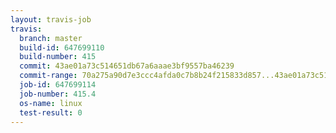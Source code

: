 ```yaml
---
layout: travis-job
travis:
  branch: master
  build-id: 647699110
  build-number: 415
  commit: 43ae01a73c514651db67a6aaae3bf9557ba46239
  commit-range: 70a275a90d7e3ccc4afda0c7b8b24f215833d857...43ae01a73c514651db67a6aaae3bf9557ba46239
  job-id: 647699114
  job-number: 415.4
  os-name: linux
  test-result: 0
---
```

